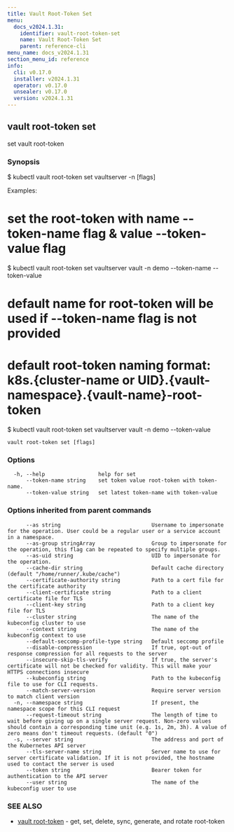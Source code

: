 ```yaml
---
title: Vault Root-Token Set
menu:
  docs_v2024.1.31:
    identifier: vault-root-token-set
    name: Vault Root-Token Set
    parent: reference-cli
menu_name: docs_v2024.1.31
section_menu_id: reference
info:
  cli: v0.17.0
  installer: v2024.1.31
  operator: v0.17.0
  unsealer: v0.17.0
  version: v2024.1.31
---
```


## vault root-token set

set vault root-token

### Synopsis


$ kubectl vault root-token set vaultserver <name> -n <namespace> [flags]

Examples:
 # set the root-token with name --token-name flag & value --token-value flag
 $ kubectl vault root-token set vaultserver vault -n demo --token-name <name> --token-value <value>

 # default name for root-token will be used if --token-name flag is not provided
 # default root-token naming format: k8s.{cluster-name or UID}.{vault-namespace}.{vault-name}-root-token
 $ kubectl vault root-token set vaultserver vault -n demo --token-value <value>


```
vault root-token set [flags]
```

### Options

```
  -h, --help                 help for set
      --token-name string    set token value root-token with token-name.
      --token-value string   set latest token-name with token-value
```

### Options inherited from parent commands

```
      --as string                             Username to impersonate for the operation. User could be a regular user or a service account in a namespace.
      --as-group stringArray                  Group to impersonate for the operation, this flag can be repeated to specify multiple groups.
      --as-uid string                         UID to impersonate for the operation.
      --cache-dir string                      Default cache directory (default "/home/runner/.kube/cache")
      --certificate-authority string          Path to a cert file for the certificate authority
      --client-certificate string             Path to a client certificate file for TLS
      --client-key string                     Path to a client key file for TLS
      --cluster string                        The name of the kubeconfig cluster to use
      --context string                        The name of the kubeconfig context to use
      --default-seccomp-profile-type string   Default seccomp profile
      --disable-compression                   If true, opt-out of response compression for all requests to the server
      --insecure-skip-tls-verify              If true, the server's certificate will not be checked for validity. This will make your HTTPS connections insecure
      --kubeconfig string                     Path to the kubeconfig file to use for CLI requests.
      --match-server-version                  Require server version to match client version
  -n, --namespace string                      If present, the namespace scope for this CLI request
      --request-timeout string                The length of time to wait before giving up on a single server request. Non-zero values should contain a corresponding time unit (e.g. 1s, 2m, 3h). A value of zero means don't timeout requests. (default "0")
  -s, --server string                         The address and port of the Kubernetes API server
      --tls-server-name string                Server name to use for server certificate validation. If it is not provided, the hostname used to contact the server is used
      --token string                          Bearer token for authentication to the API server
      --user string                           The name of the kubeconfig user to use
```

### SEE ALSO

* [vault root-token](/docs/v2024.1.31/reference/cli/vault_root-token)	 - get, set, delete, sync, generate, and rotate root-token

